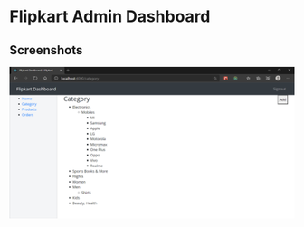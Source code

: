 # Flipkart Admin Dashboard

## Screenshots

![category-dashboard](docs/images/category-dashboard.png)
